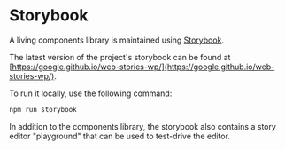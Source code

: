 # Storybook

A living components library is maintained using [Storybook](https://storybook.js.org/).

The latest version of the project's storybook can be found at [https://google.github.io/web-stories-wp/](https://google.github.io/web-stories-wp/).

To run it locally, use the following command:

```bash
npm run storybook
```

In addition to the components library, the storybook also contains a story editor "playground" that can be used to test-drive the editor.
